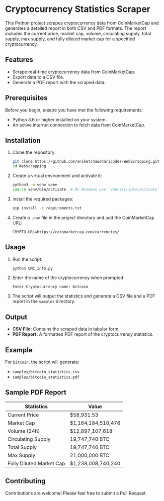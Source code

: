 # Cryptocurrency Statistics Scraper

This Python project scrapes cryptocurrency data from CoinMarketCap and generates a detailed report in both CSV and PDF formats. The report includes the current price, market cap, volume, circulating supply, total supply, max supply, and fully diluted market cap for a specified cryptocurrency.

## Features

- Scrape real-time cryptocurrency data from CoinMarketCap.
- Export data to a CSV file.
- Generate a PDF report with the scraped data.

## Prerequisites

Before you begin, ensure you have met the following requirements:

- Python 3.6 or higher installed on your system.
- An active internet connection to fetch data from CoinMarketCap.

## Installation

1. Clone the repository:

    ```bash
    git clone https://github.com/aniketchaudharicodes/WebScrapping.git
    cd WebScrapping
    ```

2. Create a virtual environment and activate it:

    ```bash
    python3 -m venv venv
    source venv/bin/activate  # On Windows use `venv\Scripts\activate`
    ```

3. Install the required packages:

    ```bash
    pip install -r requirements.txt
    ```

4. Create a `.env` file in the project directory and add the CoinMarketCap URL:

    ```
    CRYPTO_URL=https://coinmarketcap.com/currencies/
    ```

## Usage

1. Run the script:

    ```bash
    python CMC_info.py
    ```

2. Enter the name of the cryptocurrency when prompted:

    ```
    Enter Cryptocurrency name: bitcoin
    ```

3. The script will output the statistics and generate a CSV file and a PDF report in the `samples` directory.

## Output

- **CSV File:** Contains the scraped data in tabular form.
- **PDF Report:** A formatted PDF report of the cryptocurrency statistics.

## Example

For `bitcoin`, the script will generate:

- `samples/bitcoin_statistics.csv`
- `samples/bitcoin_statistics.pdf`

## Sample PDF Report
| Statistics           | Value                                                                |
| ----------------- | ------------------------------------------------------------------ |
| Current Price | $58,931.53 |
| Market Cap | $1,164,184,510,476 |
| Volume (24h) | $12,897,107,618 |
| Circulating Supply | 19,747,740 BTC |
| Total Supply | 19,747,740 BTC |
| Max Supply | 21,000,000 BTC |
| Fully Diluted Market Cap | $1,238,008,740,240 |


## Contributing

Contributions are welcome! Please feel free to submit a Pull Request.
